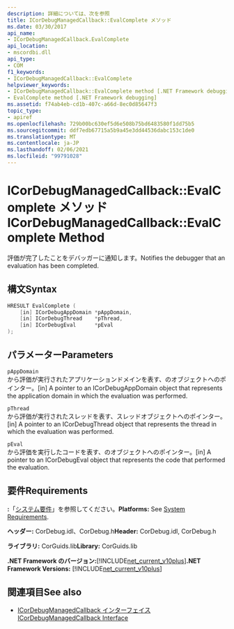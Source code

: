 ```yaml
---
description: 詳細については、次を参照
title: ICorDebugManagedCallback::EvalComplete メソッド
ms.date: 03/30/2017
api_name:
- ICorDebugManagedCallback.EvalComplete
api_location:
- mscordbi.dll
api_type:
- COM
f1_keywords:
- ICorDebugManagedCallback::EvalComplete
helpviewer_keywords:
- ICorDebugManagedCallback::EvalComplete method [.NET Framework debugging]
- EvalComplete method [.NET Framework debugging]
ms.assetid: f74ab4eb-cd1b-407c-a66d-8ec0d85647f3
topic_type:
- apiref
ms.openlocfilehash: 729b00bc630ef5d6e508b75bd6483580f1dd75b5
ms.sourcegitcommit: ddf7edb67715a5b9a45e3dd44536dabc153c1de0
ms.translationtype: MT
ms.contentlocale: ja-JP
ms.lasthandoff: 02/06/2021
ms.locfileid: "99791028"
---
```

# <a name="icordebugmanagedcallbackevalcomplete-method"></a><span data-ttu-id="98299-103">ICorDebugManagedCallback::EvalComplete メソッド</span><span class="sxs-lookup"><span data-stu-id="98299-103">ICorDebugManagedCallback::EvalComplete Method</span></span>

<span data-ttu-id="98299-104">評価が完了したことをデバッガーに通知します。</span><span class="sxs-lookup"><span data-stu-id="98299-104">Notifies the debugger that an evaluation has been completed.</span></span>  
  
## <a name="syntax"></a><span data-ttu-id="98299-105">構文</span><span class="sxs-lookup"><span data-stu-id="98299-105">Syntax</span></span>  
  
```cpp  
HRESULT EvalComplete (  
    [in] ICorDebugAppDomain *pAppDomain,  
    [in] ICorDebugThread    *pThread,  
    [in] ICorDebugEval      *pEval  
);  
```  
  
## <a name="parameters"></a><span data-ttu-id="98299-106">パラメーター</span><span class="sxs-lookup"><span data-stu-id="98299-106">Parameters</span></span>  

 `pAppDomain`  
 <span data-ttu-id="98299-107">から評価が実行されたアプリケーションドメインを表す、のオブジェクトへのポインター。</span><span class="sxs-lookup"><span data-stu-id="98299-107">[in] A pointer to an ICorDebugAppDomain object that represents the application domain in which the evaluation was performed.</span></span>  
  
 `pThread`  
 <span data-ttu-id="98299-108">から評価が実行されたスレッドを表す、スレッドオブジェクトへのポインター。</span><span class="sxs-lookup"><span data-stu-id="98299-108">[in] A pointer to an ICorDebugThread object that represents the thread in which the evaluation was performed.</span></span>  
  
 `pEval`  
 <span data-ttu-id="98299-109">から評価を実行したコードを表す、のオブジェクトへのポインター。</span><span class="sxs-lookup"><span data-stu-id="98299-109">[in] A pointer to an ICorDebugEval object that represents the code that performed the evaluation.</span></span>  
  
## <a name="requirements"></a><span data-ttu-id="98299-110">要件</span><span class="sxs-lookup"><span data-stu-id="98299-110">Requirements</span></span>  

 <span data-ttu-id="98299-111">**:**「[システム要件](../../get-started/system-requirements.md)」を参照してください。</span><span class="sxs-lookup"><span data-stu-id="98299-111">**Platforms:** See [System Requirements](../../get-started/system-requirements.md).</span></span>  
  
 <span data-ttu-id="98299-112">**ヘッダー:** CorDebug.idl、CorDebug.h</span><span class="sxs-lookup"><span data-stu-id="98299-112">**Header:** CorDebug.idl, CorDebug.h</span></span>  
  
 <span data-ttu-id="98299-113">**ライブラリ:** CorGuids.lib</span><span class="sxs-lookup"><span data-stu-id="98299-113">**Library:** CorGuids.lib</span></span>  
  
 <span data-ttu-id="98299-114">**.NET Framework のバージョン:**[!INCLUDE[net_current_v10plus](../../../../includes/net-current-v10plus-md.md)]</span><span class="sxs-lookup"><span data-stu-id="98299-114">**.NET Framework Versions:** [!INCLUDE[net_current_v10plus](../../../../includes/net-current-v10plus-md.md)]</span></span>  
  
## <a name="see-also"></a><span data-ttu-id="98299-115">関連項目</span><span class="sxs-lookup"><span data-stu-id="98299-115">See also</span></span>

- [<span data-ttu-id="98299-116">ICorDebugManagedCallback インターフェイス</span><span class="sxs-lookup"><span data-stu-id="98299-116">ICorDebugManagedCallback Interface</span></span>](icordebugmanagedcallback-interface.md)

